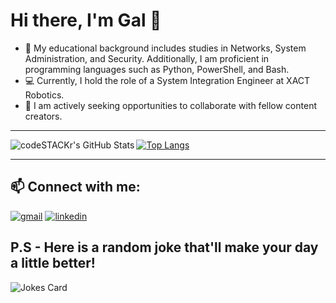 # Hi there, I'm Gal 👋 

- 📘 My educational background includes studies in Networks, System Administration, and Security. Additionally, I am proficient in programming languages such as Python, PowerShell, and Bash.
- 💻 Currently, I hold the role of a System Integration Engineer at XACT Robotics.
- 👯 I am actively seeking opportunities to collaborate with fellow content creators.

---
<img align="left" alt="codeSTACKr's GitHub Stats" src="https://github-readme-stats.vercel.app/api?username=ThePinkPanther96&show_icons=true&hide_border=false&title_color=ff652f&icon_color=FFE400&bg_color=09131B&text_color=ffffff&border_color=0c1a25" />

[![Top Langs](https://github-readme-stats.vercel.app/api/top-langs/?username=ThePinkPanther96&layout=compact)](https://github.com/ThePinkPanther96/github-readme-stats)


---
## 📫 Connect with me:

[![gmail](https://img.icons8.com/?size=1x&id=P7UIlhbpWzZm&format=png)](mailto:gal8156@gmail.com)
[![linkedin](https://img.icons8.com/?size=1x&id=xuvGCOXi8Wyg&format=png)][1]


[1]: https://www.linkedin.com/in/gal-rozman/


## P.S - Here is a random joke that'll make your day a little better!
![Jokes Card](https://readme-jokes.vercel.app/api)

